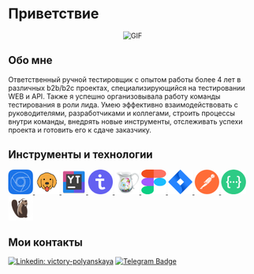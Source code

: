 # Приветствие 

<div align="center">

![GIF](https://i.pinimg.com/originals/08/fb/61/08fb615b1a389de5bc0410136d75f50d.gif)
  
</div>

## Обо мне
Ответственный ручной тестировщик с опытом работы более 4 лет в различных b2b/b2c проектах, специализирующийся на тестировании WEB и API. Также я успешно организовывала работу команды тестирования в роли лида.
Умею эффективно взаимодействовать с руководителями, разработчиками и коллегами, строить процессы внутри команды, внедрять новые инструменты, отслеживать успехи проекта и готовить его к сдаче заказчику.


## Инструменты и технологии


<p align="left">
<a href="https://developer.chrome.com/docs/devtools">
<img src="https://github.com/ttory/ttory/blob/main/icons/devtools.png" alt="DevTools" width="50" height="50" />
</a>
<a href="https://www.usebruno.com/">
<img src="https://github.com/ttory/ttory/blob/main/icons/bruno.png" alt="Bruno" width="50" height="50" />
</a>
<a href="https://www.jetbrains.com/youtrack/">
<img src="https://github.com/ttory/ttory/blob/main/icons/youtrack.png" alt="YouTrack" width="50" height="50" />
</a>
<a href="https://testit.software/">
<img src="https://github.com/ttory/ttory/blob/main/icons/TestIT.png" alt="TestIT" width="50" height="50" />
</a>
<a href="https://www.charlesproxy.com/">
<img src="https://github.com/ttory/ttory/blob/main/icons/Charles.png" alt="Charles" width="50" height="50" />
</a>
<a href="https://figma.com">
<img src="https://github.com/ttory/ttory/blob/main/icons/Figma.svg" alt="Figma" width="50" height="50" /> 
</a>
<a href="https://www.atlassian.com/software/jira">
<img src="https://github.com/ttory/ttory/blob/main/icons/Jira.png" alt="Jira" width="50" height="50" />
</a>
<a href="https://www.postman.com/">
<img src="https://github.com/ttory/ttory/blob/main/icons/Postman.png" alt="Postman" width="50" height="50" />
</a>
<a href="https://swagger.io/">
<img src="https://github.com/ttory/ttory/blob/main/icons/swagger.png" alt="Swagger" width="50" height="50" />
</a>
<a href="https://dbeaver.io/">
<img src="https://github.com/ttory/ttory/blob/main/icons/DBeaver.png" alt="DBeaver" width="50" height="50" />
</a>

</p>

## Мои контакты

[![Linkedin: victory-polyanskaya](https://img.shields.io/badge/-LinkedIn-0e76a8?style=flat-square&logo=Linkedin&logoColor=white)](https://www.linkedin.com/in/victory-polyanskaya)
[![Telegram Badge](https://img.shields.io/badge/-Telegram-0088cc?style=flat-square&logo=Telegram&logoColor=white)](https://t.me/Tory_Tay)


